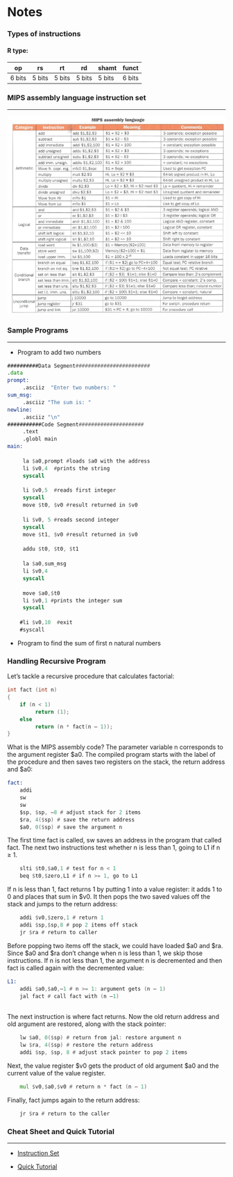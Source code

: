 # Notes

### Types of instructions

#### R type:

| op | rs | rt | rd | shamt | funct |
| --- | --- | --- | --- | --- | --- |
| 6 bits | 5 bits | 5 bits | 5 bits | 5 bits | 6 bits |


### MIPS assembly language instruction set
---
![Instruction Set](Images/mipsasmtable.jpg?raw=true)


### Sample Programs
---

- Program to add two numbers

```asm
##########Data Segment########################
.data
prompt:
	 .asciiz  "Enter two numbers: "
sum_msg:
	 .asciiz "The sum is: "
newline:
	 .asciiz "\n"
###########Code Segment#####################
	 .text
	 .globl main
main:

	 la $a0,prompt #loads $a0 with the address 
	 li $v0,4  #prints the string
	 syscall

	 li $v0,5  #reads first integer
	 syscall
	 move $t0, $v0 #result returned in $v0
    
	 li $v0, 5 #reads second integer
	 syscall
	 move $t1, $v0 #result returned in $v0
	 
	 addu $t0, $t0, $t1

	 la $a0,sum_msg
	 li $v0,4
	 syscall

	 move $a0,$t0
	 li $v0,1 #prints the integer sum
	 syscall
   
	#li $v0,10  #exit
	#syscall
```

- Program to find the sum of first n natural numbers

### Handling Recursive Program

Let’s tackle a recursive procedure that calculates factorial:
```C
int fact (int n)
{
	if (n < 1)
	     return (1);
	else
	     return (n * fact(n – 1));
}
```
What is the MIPS assembly code?
The parameter variable n corresponds to the argument register $a0. The compiled program starts with the label of the procedure and then saves two registers on the stack, the return address and $a0:
```asm
fact:
	addi
	sw
	sw
	$sp, $sp, –8 # adjust stack for 2 items
	$ra, 4($sp) # save the return address
	$a0, 0($sp) # save the argument n
```
The first time fact is called, sw saves an address in the program that called fact. The next two instructions test whether n is less than 1, going to L1 if n ≥ 1.
```asm
	slti $t0,$a0,1 # test for n < 1
	beq $t0,$zero,L1 # if n >= 1, go to L1
```
If n is less than 1, fact returns 1 by putting 1 into a value register: it adds 1 to 0 and places that sum in $v0. It then pops the two saved values off the stack and jumps to the return address:
```asm
	addi $v0,$zero,1 # return 1
	addi $sp,$sp,8 # pop 2 items off stack
	jr $ra # return to caller
```
Before popping two items off the stack, we could have loaded $a0 and $ra. Since $a0 and $ra don’t change when n is less than 1, we skip those instructions. If n is not less than 1, the argument n is decremented and then fact is called again with the decremented value:
```asm
L1: 
	addi $a0,$a0,–1 # n >= 1: argument gets (n – 1)
	jal fact # call fact with (n –1)
	
```
The next instruction is where fact returns. Now the old return address and old argument are restored, along with the stack pointer:
```asm
	lw $a0, 0($sp) # return from jal: restore argument n
	lw $ra, 4($sp) # restore the return address
	addi $sp, $sp, 8 # adjust stack pointer to pop 2 items
```
Next, the value register $v0 gets the product of old argument $a0 and the current value of the value register.
```asm
	mul $v0,$a0,$v0 # return n * fact (n – 1)
```
Finally, fact jumps again to the return address:
```asm
	jr $ra # return to the caller
```

### Cheat Sheet and Quick Tutorial
---
- [Instruction Set](https://github.com/itsShnik/COA/tree/master/MIPS/CheatSheets/instructions.pdf)

- [Quick Tutorial](https://github.com/itsShnik/COA/tree/master/MIPS/CheatSheets/quick_tut.pdf)


